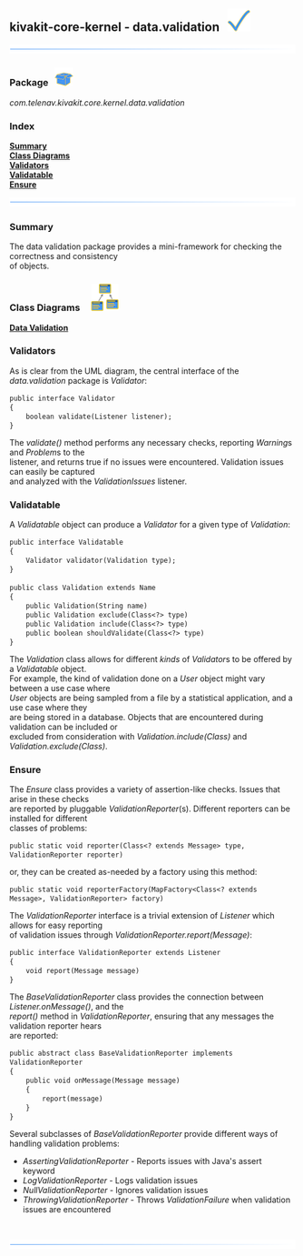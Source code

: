 ## kivakit-core-kernel - data.validation &nbsp; ![](../../../documentation/images/checkmark-40.png)
![](../documentation/images/horizontal-line.png)

### Package &nbsp; ![](../../../documentation/images/box-32.png)

*com.telenav.kivakit.core.kernel.data.validation*

### Index

[**Summary**](#summary)  
[**Class Diagrams**](#class-diagrams)  
[**Validators**](#validators)  
[**Validatable**](#validatable)  
[**Ensure**](#ensure)

![](../documentation/images/horizontal-line.png)

### Summary <a name="summary"></a>

The data validation package provides a mini-framework for checking the correctness and consistency  
of objects.

### Class Diagrams <a name="class-diagrams"></a> &nbsp; &nbsp; ![](../../../documentation/images/diagram-48.png)

[**Data Validation**](diagrams/diagram-data-validation.svg)

### Validators <a name="validators"></a>

As is clear from the UML diagram, the central interface of the *data.validation* package is *Validator*:

    public interface Validator
    {
        boolean validate(Listener listener);
    }

The *validate()* method performs any necessary checks, reporting *Warning*s and *Problem*s to the   
listener, and returns true if no issues were encountered. Validation issues can easily be captured  
and analyzed with the *ValidationIssues* listener.

### Validatable <a name="validatable"></a>

A *Validatable* object can produce a *Validator* for a given type of *Validation*:

    public interface Validatable
    {
        Validator validator(Validation type);
    }

    public class Validation extends Name
    {
        public Validation(String name)
        public Validation exclude(Class<?> type)
        public Validation include(Class<?> type)
        public boolean shouldValidate(Class<?> type)
    }

The *Validation* class allows for different *kinds* of *Validator*s to be offered by a *Validatable* object.  
For example, the kind of validation done on a *User* object might vary between a use case where  
*User* objects are being sampled from a file by a statistical application, and a use case where they  
are being stored in a database. Objects that are encountered during validation can be included or    
excluded from consideration with *Validation.include(Class)* and *Validation.exclude(Class)*.

### Ensure <a name="ensure"></a>

The *Ensure* class provides a variety of assertion-like checks. Issues that arise in these checks  
are reported by pluggable *ValidationReporter*(s). Different reporters can be installed for different  
classes of problems:

    public static void reporter(Class<? extends Message> type, ValidationReporter reporter)

or, they can be created as-needed by a factory using this method:

    public static void reporterFactory(MapFactory<Class<? extends Message>, ValidationReporter> factory)

The *ValidationReporter* interface is a trivial extension of *Listener* which allows for easy reporting  
of validation issues through *ValidationReporter.report(Message)*:

    public interface ValidationReporter extends Listener
    {
        void report(Message message)
    }

The *BaseValidationReporter* class provides the connection between *Listener.onMessage()*, and the  
*report()* method in *ValidationReporter*, ensuring that any messages the validation reporter hears  
are reported:

    public abstract class BaseValidationReporter implements ValidationReporter
    {
        public void onMessage(Message message)
        {
            report(message)
        }
    }

Several subclasses of *BaseValidationReporter* provide different ways of handling validation problems:

* *AssertingValidationReporter* - Reports issues with Java's assert keyword
* *LogValidationReporter* - Logs validation issues
* *NullValidationReporter* - Ignores validation issues
* *ThrowingValidationReporter* - Throws *ValidationFailure* when validation issues are encountered

<br/>

![](../documentation/images/horizontal-line.png)
